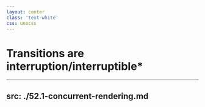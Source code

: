```yaml
---
layout: center
class: 'text-white'
css: unocss
---
```


# Transitions are interruption/interruptible*


---
src: ./52.1-concurrent-rendering.md
---
